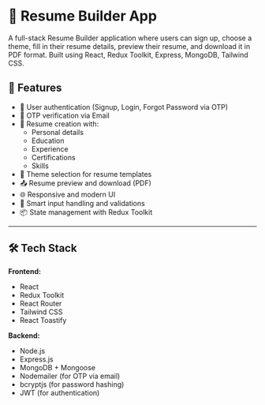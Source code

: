 # 📝 Resume Builder App

A full-stack Resume Builder application where users can sign up, choose a theme, fill in their resume details, preview their resume, and download it in PDF format. Built using React, Redux Toolkit, Express, MongoDB, Tailwind CSS.

## 🚀 Features

- 🔐 User authentication (Signup, Login, Forgot Password via OTP)
- 📧 OTP verification via Email
- 📃 Resume creation with:
  - Personal details
  - Education
  - Experience
  - Certifications
  - Skills
- 🎨 Theme selection for resume templates
- 📤 Resume preview and download (PDF)
- 🌐 Responsive and modern UI
- 🧠 Smart input handling and validations
- 📦 State management with Redux Toolkit

---

## 🛠️ Tech Stack

**Frontend:**
- React
- Redux Toolkit
- React Router
- Tailwind CSS
- React Toastify


**Backend:**
- Node.js
- Express.js
- MongoDB + Mongoose
- Nodemailer (for OTP via email)
- bcryptjs (for password hashing)
- JWT (for authentication)




